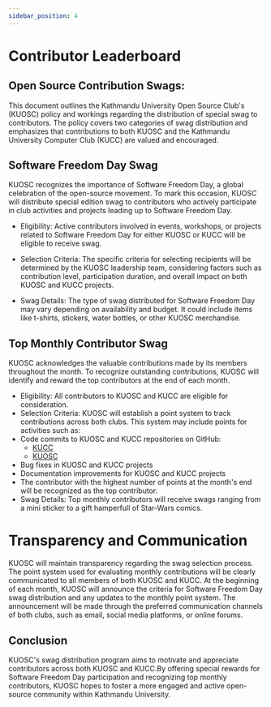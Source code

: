 ```yaml
---
sidebar_position: 4
---
```


# Contributor Leaderboard


## Open Source Contribution Swags:

This document outlines the Kathmandu University Open Source Club's (KUOSC) policy and workings regarding the distribution of special swag to contributors. The policy covers two categories of swag distribution and emphasizes that contributions to both KUOSC and the Kathmandu University Computer Club (KUCC) are valued and encouraged.

## Software Freedom Day Swag

KUOSC recognizes the importance of Software Freedom Day, a global celebration of the open-source movement. To mark this occasion, KUOSC will distribute special edition swag to contributors who actively participate in club activities and projects leading up to Software Freedom Day.

- Eligibility: Active contributors involved in events, workshops, or projects related to Software Freedom Day for either KUOSC or KUCC will be eligible to receive swag.

- Selection Criteria: The specific criteria for selecting recipients will be determined by the KUOSC leadership team, considering factors such as contribution level, participation duration, and overall impact on both KUOSC and KUCC projects.
- Swag Details: The type of swag distributed for Software Freedom Day may vary depending on availability and budget. It could include items like t-shirts, stickers, water bottles, or other KUOSC merchandise.

## Top Monthly Contributor Swag

KUOSC acknowledges the valuable contributions made by its members throughout the month. To recognize outstanding contributions, KUOSC will identify and reward the top contributors at the end of each month.

- Eligibility: All contributors to KUOSC and KUCC are eligible for consideration.
- Selection Criteria: KUOSC will establish a point system to track contributions across both clubs. This system may include points for activities such as:
- Code commits to KUOSC and KUCC repositories on GitHub:
    - [KUCC](https://github.com/kucc1997/kucc-website)
    - [KUOSC](https://github.com/kuosc2005/website)
- Bug fixes in KUOSC and KUCC projects
- Documentation improvements for KUOSC and KUCC projects
- The contributor with the highest number of points at the month's end will be recognized as the top contributor.
- Swag Details: Top monthly contributors will receive swags ranging from a mini sticker to a gift hamperfull of Star-Wars comics.

# Transparency and Communication

KUOSC will maintain transparency regarding the swag selection process. The point system used for evaluating monthly contributions will be clearly communicated to all members of both KUOSC and KUCC.
At the beginning of each month, KUOSC will announce the criteria for Software Freedom Day swag distribution and any updates to the monthly point system.
The announcement will be made through the preferred communication channels of both clubs, such as email, social media platforms, or online forums.

## Conclusion

KUOSC's swag distribution program aims to motivate and appreciate contributors across both KUOSC and KUCC.By offering special rewards for Software Freedom Day participation and recognizing top monthly contributors, KUOSC hopes to foster a more engaged and active open-source community within Kathmandu University.
